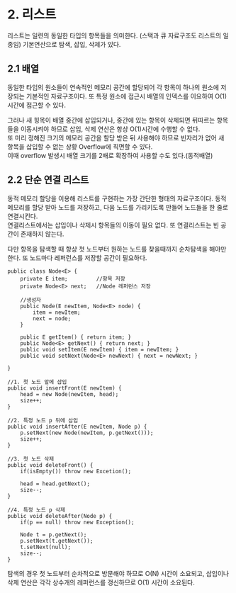 # 2. 리스트
리스트는 일련의 동일한 타입의 항목들을 의미한다. (스택과 큐 자료구조도 리스트의 일종임) 기본연산으로 탐색, 삽입, 삭제가 있다.

## 2.1 배열
동일한 타입의 원소들이 연속적인 메모리 공간에 할당되어 각 항목이 하나의 원소에 저장되는 기본적인 자료구조이다.
또 특정 원소에 접근시 배열의 인덱스를 이요하여 O(1)시간에 접근할 수 있다.

그러나 새 힝목이 배열 중간에 삽입되거나, 중간에 있는 항목이 삭제되면 뒤따르는 항목들을 이동시켜야 하므로 삽입, 삭제 연산은 항상 O(1)시간에 수행할 수 없다.   
또 미리 정해진 크기의 메모리 공간을 할당 받은 뒤 사용해야 하므로 빈자리가 없어 새 항목을 삽입할 수 없는 상황 Overflow에 직면할 수 있다.   
이때 overflow 발생시 배열 크기를 2배로 확장하여 사용할 수도 있다.(동적배열)

## 2.2 단순 연결 리스트
동적 메모리 할당을 이용해 리스트를 구현하는 가장 간단한 형태의 자료구조이다. 동적 메모리를 할당 받아 노드를 저장하고, 다음 노드를 가리키도록 만들어 노드들을 한 줄로 연결시킨다.   
연결리스트에서는 삽입이나 삭제시 항목들의 이동이 필요 없다. 또 연결리스트는 빈 공간이 존재하지 않는다.

다만 항목을 탐색할 때 항상 첫 노드부터 원하는 노드를 찾을때까지 순차탐색을 해야만 한다. 또 노드마다 레퍼런스를 저장할 공간이 필요하다.
```
public class Node<E> {
    private E item;         //항목 저장
    private Node<E> next;   //Node 레퍼런스 저장
    
    //생성자
    public Node(E newItem, Node<E> node) {
        item = newItem;
        next = node;
    }
    
    public E getItem() { return item; }
    public Node<E> getNext() { return next; }
    public void setItem(E newItem) { item = newItem; }
    public void setNext(Node<E> newNext) { next = newNext; }
    
}
```
```
//1. 첫 노드 앞에 삽입
public void insertFront(E newItem) {
    head = new Node(newItem, head);
    size++;
}

//2. 특정 노드 p 뒤에 삽입
public void insertAfter(E newItem, Node p) {
    p.setNext(new Node(newItem, p.getNext()));
    size++;
}

//3. 첫 노드 삭제
public void deleteFront() {
    if(isEmpty()) throw new Excetion();
    
    head = head.getNext();
    size--;
}

//4. 특정 노드 p 삭제
public void deleteAfter(Node p) {
    if(p == null) throw new Exception();
    
    Node t = p.getNext();
    p.setNext(t.getNext());
    t.setNext(null);
    size--;
}
```
탐색의 경우 첫 노드부터 순차적으로 방문해야 하므로 O(N) 시간이 소요되고, 삽입이나 삭제 연산은 각각 상수개의 레퍼런스를 갱신하므로 O(1) 시간이 소요된다.